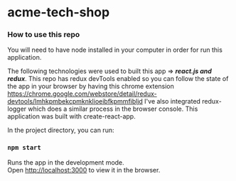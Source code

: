 # acme-tech-shop

### How to use this repo

You will need to have node installed in your computer in order for run this application.

The following technologies were used to built this app => **_react.js and redux_**. This repo has redux devTools enabled so you can follow the state of the app in your browser by having this chrome extension https://chrome.google.com/webstore/detail/redux-devtools/lmhkpmbekcpmknklioeibfkpmmfibljd
I've also integrated redux-logger which does a similar process in the browser console.
This application was built with create-react-app.

In the project directory, you can run:

### `npm start`

Runs the app in the development mode.<br>
Open [http://localhost:3000](http://localhost:3000) to view it in the browser.

